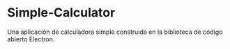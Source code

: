 # Simple-Calculator
Una aplicación de calculadora simple construida en la biblioteca de código abierto Electron.
